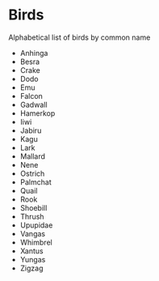 # Birds
Alphabetical list of birds by common name

* Anhinga
* Besra
* Crake
* Dodo
* Emu
* Falcon
* Gadwall
* Hamerkop
* Iiwi
* Jabiru
* Kagu
* Lark
* Mallard
* Nene
* Ostrich
* Palmchat
* Quail
* Rook
* Shoebill
* Thrush
* Upupidae
* Vangas
* Whimbrel
* Xantus
* Yungas
* Zigzag

